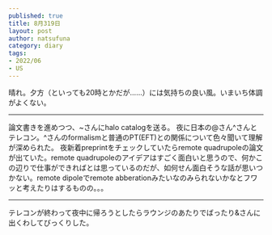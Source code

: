 ```yaml
--- 
published: true
title: 8月319日
layout: post
author: natsufuna
category: diary
tags: 
- 2022/06
- US
---
```

晴れ。夕方（といっても20時とかだが……）には気持ちの良い風。いまいち体調がよくない。

---
論文書きを進めつつ、~さんにhalo catalogを送る。
夜に日本の@さん^さんとテレコン。^さんのformalismと普通のPT(EFT)との関係について色々聞いて理解が深められた。
夜新着preprintをチェックしていたらremote quadrupoleの論文が出ていた。remote quadrupoleのアイデアはすごく面白いと思うので、何かこの辺りで仕事ができればとは思っているのだが、如何せん面白そうな話が思いつかない。remote dipoleでremote abberationみたいなのみられないかなとフワッと考えたりはするものの。。。

---
テレコンが終わって夜中に帰ろうとしたらラウンジのあたりでばったり&さんに出くわしてびっくりした。